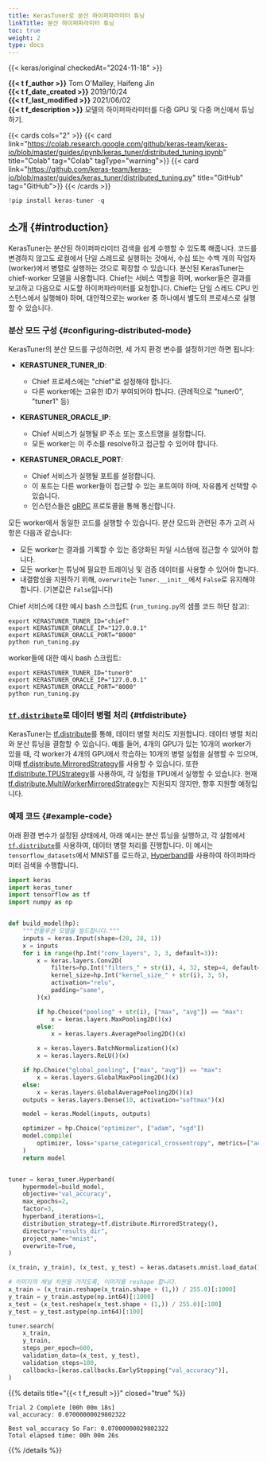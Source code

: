 ```yaml
---
title: KerasTuner로 분산 하이퍼파라미터 튜닝
linkTitle: 분산 하이퍼파라미터 튜닝
toc: true
weight: 2
type: docs
---
```


{{< keras/original checkedAt="2024-11-18" >}}

**{{< t f_author >}}** Tom O'Malley, Haifeng Jin  
**{{< t f_date_created >}}** 2019/10/24  
**{{< t f_last_modified >}}** 2021/06/02  
**{{< t f_description >}}** 모델의 하이퍼파라미터를 다중 GPU 및 다중 머신에서 튜닝하기.

{{< cards cols="2" >}}
{{< card link="https://colab.research.google.com/github/keras-team/keras-io/blob/master/guides/ipynb/keras_tuner/distributed_tuning.ipynb" title="Colab" tag="Colab" tagType="warning">}}
{{< card link="https://github.com/keras-team/keras-io/blob/master/guides/keras_tuner/distributed_tuning.py" title="GitHub" tag="GitHub">}}
{{< /cards >}}

```python
!pip install keras-tuner -q
```

## 소개 {#introduction}

KerasTuner는 분산된 하이퍼파라미터 검색을 쉽게 수행할 수 있도록 해줍니다.
코드를 변경하지 않고도 로컬에서 단일 스레드로 실행하는 것에서,
수십 또는 수백 개의 작업자(worker)에서 병렬로 실행하는 것으로 확장할 수 있습니다.
분산된 KerasTuner는 chief-worker 모델을 사용합니다.
Chief는 서비스 역할을 하며,
worker들은 결과를 보고하고 다음으로 시도할 하이퍼파라미터를 요청합니다.
Chief는 단일 스레드 CPU 인스턴스에서 실행해야 하며,
대안적으로는 worker 중 하나에서 별도의 프로세스로 실행할 수 있습니다.

### 분산 모드 구성 {#configuring-distributed-mode}

KerasTuner의 분산 모드를 구성하려면, 세 가지 환경 변수를 설정하기만 하면 됩니다:

- **KERASTUNER_TUNER_ID**:
  - Chief 프로세스에는 "chief"로 설정해야 합니다.
  - 다른 worker에는 고유한 ID가 부여되어야 합니다. (관례적으로 "tuner0", "tuner1" 등)
- **KERASTUNER_ORACLE_IP**:
  - Chief 서비스가 실행될 IP 주소 또는 호스트명을 설정합니다.
  - 모든 worker는 이 주소를 resolve하고 접근할 수 있어야 합니다.
- **KERASTUNER_ORACLE_PORT**:

  - Chief 서비스가 실행될 포트를 설정합니다.
  - 이 포트는 다른 worker들이 접근할 수 있는 포트여야 하며, 자유롭게 선택할 수 있습니다.
  - 인스턴스들은 [gRPC](https://www.grpc.io) 프로토콜을 통해 통신합니다.

모든 worker에서 동일한 코드를 실행할 수 있습니다. 분산 모드와 관련된 추가 고려 사항은 다음과 같습니다:

- 모든 worker는 결과를 기록할 수 있는 중앙화된 파일 시스템에 접근할 수 있어야 합니다.
- 모든 worker는 튜닝에 필요한 트레이닝 및 검증 데이터를 사용할 수 있어야 합니다.
- 내결함성을 지원하기 위해, `overwrite`는 `Tuner.__init__`에서 `False`로 유지해야 합니다. (기본값은 `False`입니다)

Chief 서비스에 대한 예시 bash 스크립트 (`run_tuning.py`의 샘플 코드 하단 참고):

```shell
export KERASTUNER_TUNER_ID="chief"
export KERASTUNER_ORACLE_IP="127.0.0.1"
export KERASTUNER_ORACLE_PORT="8000"
python run_tuning.py
```

worker들에 대한 예시 bash 스크립트:

```shell
export KERASTUNER_TUNER_ID="tuner0"
export KERASTUNER_ORACLE_IP="127.0.0.1"
export KERASTUNER_ORACLE_PORT="8000"
python run_tuning.py
```

### [`tf.distribute`](https://www.tensorflow.org/api_docs/python/tf/distribute)로 데이터 병렬 처리 {#tfdistribute}

KerasTuner는 [tf.distribute](https://www.tensorflow.org/tutorials/distribute/keras)를 통해,
데이터 병렬 처리도 지원합니다.
데이터 병렬 처리와 분산 튜닝을 결합할 수 있습니다.
예를 들어, 4개의 GPU가 있는 10개의 worker가 있을 때,
각 worker가 4개의 GPU에서 학습하는 10개의 병렬 실험을 실행할 수 있으며,
이때 [tf.distribute.MirroredStrategy](https://www.tensorflow.org/api_docs/python/tf/distribute/MirroredStrategy)를 사용할 수 있습니다.
또한 [tf.distribute.TPUStrategy](https://www.tensorflow.org/api_docs/python/tf/distribute/experimental/TPUStrategy)를 사용하여,
각 실험을 TPU에서 실행할 수 있습니다.
현재 [tf.distribute.MultiWorkerMirroredStrategy](https://www.tensorflow.org/api_docs/python/tf/distribute/experimental/MultiWorkerMirroredStrategy)는 지원되지 않지만,
향후 지원할 예정입니다.

### 예제 코드 {#example-code}

아래 환경 변수가 설정된 상태에서, 아래 예시는 분산 튜닝을 실행하고,
각 실험에서 [`tf.distribute`](https://www.tensorflow.org/api_docs/python/tf/distribute)를 사용하여,
데이터 병렬 처리를 진행합니다.
이 예시는 `tensorflow_datasets`에서 MNIST를 로드하고,
[Hyperband](https://arxiv.org/abs/1603.06560)를 사용하여 하이퍼파라미터 검색을 수행합니다.

```python
import keras
import keras_tuner
import tensorflow as tf
import numpy as np


def build_model(hp):
    """컨볼루션 모델을 빌드합니다."""
    inputs = keras.Input(shape=(28, 28, 1))
    x = inputs
    for i in range(hp.Int("conv_layers", 1, 3, default=3)):
        x = keras.layers.Conv2D(
            filters=hp.Int("filters_" + str(i), 4, 32, step=4, default=8),
            kernel_size=hp.Int("kernel_size_" + str(i), 3, 5),
            activation="relu",
            padding="same",
        )(x)

        if hp.Choice("pooling" + str(i), ["max", "avg"]) == "max":
            x = keras.layers.MaxPooling2D()(x)
        else:
            x = keras.layers.AveragePooling2D()(x)

        x = keras.layers.BatchNormalization()(x)
        x = keras.layers.ReLU()(x)

    if hp.Choice("global_pooling", ["max", "avg"]) == "max":
        x = keras.layers.GlobalMaxPooling2D()(x)
    else:
        x = keras.layers.GlobalAveragePooling2D()(x)
    outputs = keras.layers.Dense(10, activation="softmax")(x)

    model = keras.Model(inputs, outputs)

    optimizer = hp.Choice("optimizer", ["adam", "sgd"])
    model.compile(
        optimizer, loss="sparse_categorical_crossentropy", metrics=["accuracy"]
    )
    return model


tuner = keras_tuner.Hyperband(
    hypermodel=build_model,
    objective="val_accuracy",
    max_epochs=2,
    factor=3,
    hyperband_iterations=1,
    distribution_strategy=tf.distribute.MirroredStrategy(),
    directory="results_dir",
    project_name="mnist",
    overwrite=True,
)

(x_train, y_train), (x_test, y_test) = keras.datasets.mnist.load_data()

# 이미지의 채널 차원을 가지도록, 이미지를 reshape 합니다.
x_train = (x_train.reshape(x_train.shape + (1,)) / 255.0)[:1000]
y_train = y_train.astype(np.int64)[:1000]
x_test = (x_test.reshape(x_test.shape + (1,)) / 255.0)[:100]
y_test = y_test.astype(np.int64)[:100]

tuner.search(
    x_train,
    y_train,
    steps_per_epoch=600,
    validation_data=(x_test, y_test),
    validation_steps=100,
    callbacks=[keras.callbacks.EarlyStopping("val_accuracy")],
)
```

{{% details title="{{< t f_result >}}" closed="true" %}}

```plain
Trial 2 Complete [00h 00m 18s]
val_accuracy: 0.07000000029802322
```

```plain
Best val_accuracy So Far: 0.07000000029802322
Total elapsed time: 00h 00m 26s
```

{{% /details %}}
